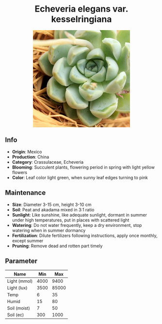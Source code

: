 <h1 align='center'>Echeveria elegans var. kesselringiana</h1>
<p align="center">
    <img 
        align='center'
        width='320'
        src="../images/echeveria elegans var kesselringiana.png" 
        alt='Echeveria elegans var. kesselringiana' />
</p>

## Info

 - **Origin**: Mexico
 - **Production**: China
 - **Category**: Crassulaceae, Echeveria
 - **Blooming**: Succulent plants, flowering period in spring with light yellow flowers
 - **Color**: Leaf color light green, when sunny leaf edges turning to pink

## Maintenance

 - **Size**: Diameter 3-15 cm, height 3-10 cm
 - **Soil**: Peat and akadama mixed in 3:1 ratio
 - **Sunlight**: Like sunshine, like adequate sunlight, dormant in summer under high temperatures, put in places with scattered light
 - **Watering**: Do not water frequently, keep a dry environment, stop watering when in summer dormancy
 - **Fertilization**: Dilute fertilizers following instructions, apply once monthly, except summer
 - **Pruning**: Remove dead and rotten part timely

## Parameter

| Name         | Min  | Max   |
|--------------|------|-------|
| Light (mmol) | 4000 | 9400  |
| Light (lux)  | 3500 | 85000 |
| Temp         | 6    | 35    |
| Humid        | 15   | 80    |
| Soil (moist) | 7   | 50    |
| Soil (ec)    | 300  | 1000  |